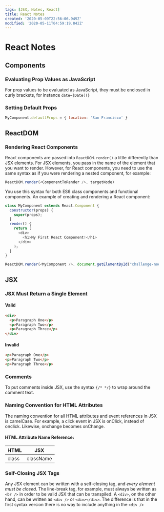 ```yaml
---
tags: [JSX, Notes, React]
title: React Notes
created: '2020-05-09T22:56:06.949Z'
modified: '2020-05-11T04:59:19.842Z'
---
```


React Notes
============
Components
----------
### Evaluating Prop Values as JavaScript
For prop values to be evaluated as JavaScript, they must be enclosed in curly brackets, for instance ```date={Date()}```

### Setting Default Props
``` javascript
MyComponent.defaultProps = { location: 'San Francisco' }
```

ReactDOM
--------
### Rendering React Components
React components are passed into ```ReactDOM.render()``` a little differently than JSX elements. For JSX elements, you pass in the name of the element that you want to render. However, for React components, you need to use the same syntax as if you were rendering a nested component, for example: 
``` javascript
ReactDOM.render(<ComponentToRender />, targetNode)
```
You use this syntax for both ES6 class components and functional components. An example of creating and rendering a React component:
``` javascript
class MyComponent extends React.Component {
  constructor(props) {
    super(props);
  }
  render() {
    return (
      <div>
        <h1>My First React Component!</h1>
      </div>
    );
  }
}

ReactDOM.render(<MyComponent />, document.getElementById("challenge-node"));
```

JSX
---
### JSX Must Return a Single Element

#### Valid
``` HTML
<div>
  <p>Paragraph One</p>
  <p>Paragraph Two</p>
  <p>Paragraph Three</p>
</div>
```
#### Invalid
``` HTML
<p>Paragraph One</p>
<p>Paragraph Two</p>
<p>Paragraph Three</p>
```
### Comments

To put comments inside JSX, use the syntax ```{/* */}``` to wrap around the comment text.

### Naming Convention for HTML Attributes

The naming convention for all HTML attributes and event references in JSX is camelCase. For example, a click event in JSX is onClick, instead of onclick. Likewise, onchange becomes onChange.

#### HTML Attribute Name Reference:
|HTML|JSX|
|----|---|
|class|className|

### Self-Closing JSX Tags
Any JSX element can be written with a self-closing tag, and *every element must be closed*. The line-break tag, for example, must always be written as ```<br />``` in order to be valid JSX that can be transpiled. A ```<div>```, on the other hand, can be written as ```<div />``` or ```<div></div>```. The difference is that in the first syntax version there is no way to include anything in the ```<div />```
